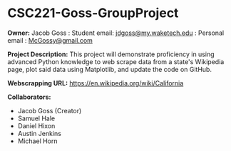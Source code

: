 # CSC221-Goss-GroupProject

__Owner:__ Jacob Goss : Student email: jdgoss@my.waketech.edu : Personal email : McGossy@gmail.com

__Project Description:__ This project will demonstrate proficiency in using advanced Python knowledge to web scrape data from a state's Wikipedia page, plot said data using Matplotlib, and update the code on GitHub.

__Webscrapping URL:__ https://en.wikipedia.org/wiki/California

__Collaborators:__
* Jacob Goss (Creator)
* Samuel Hale
* Daniel Hixon
* Austin Jenkins
* Michael Horn
